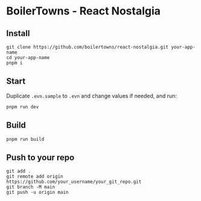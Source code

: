 # BoilerTowns - React Nostalgia

## Install

```shell
git clone https://github.com/boilertowns/react-nostalgia.git your-app-name
cd your-app-name
pnpm i
```

## Start

Duplicate `.evn.sample` to `.evn` and change values if needed, and run:

```shell
pnpm run dev
```

## Build

```shell
pnpm run build
```

## Push to your repo

```shell
git add .
git remote add origin https://github.com/your_username/your_git_repo.git
git branch -M main
git push -u origin main
```
